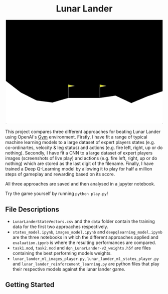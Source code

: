 <div align="center">

# Lunar Lander
</div>

<p align="center">
<img src="https://github.com/alanjeffares/lunar-lander/blob/master/lunar_lander.gif"  width="500">
</p>

This project compares three different approaches for beating Lunar Lander using OpenAI's [Gym](https://gym.openai.com/) environment. Firstly, I have fit a range of typical machine learning models to a large dataset of expert players states (e.g. co-ordinartes, velocity & leg status) and actions (e.g. fire left, right, up or do nothing). Secondly, I have fit a CNN to a large dataset of expert players images (screenshots of live play) and actions (e.g. fire left, right, up or do nothing) which are stored as the last digit of the filename. Finally, I have trained a Deep Q-Learning model by allowing it to play for half a million steps of gameplay and rewarding based on its score. 

All three approaches are saved and then analysed in a jupyter notebook. 

Try the game yourself by running `python play.py`!

## File Descriptions
* `LunarLanderStateVectors.csv` and the `data` folder contain the training data for the first two approaches respectively.
* `states_model.ipynb`, `images_model.ipynb` and `deepqlearning_model.ipynb` are the three notebooks in which the different approaches applied and `evaluation.ipynb` is where the resulting performances are compared.
* `task1.mod`, `task2.mod` and `dqn_LunarLander-v2_weights.h5f` are files containing the best performing models weights. 
* `lunar_lander_ml_images_player.py`, `lunar_lander_ml_states_player.py` and `lunar_lander_reinforcement_learning.py` are python files that play their respective models against the lunar lander game. 

## Getting Started

